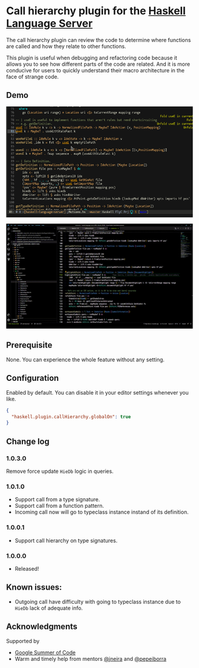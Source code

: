 # Call hierarchy plugin for the [Haskell Language Server](https://github.com/haskell/haskell-language-server#readme)

The call hierarchy plugin can review the code to determine where functions are called and how they relate to other functions.

This plugin is useful when debugging and refactoring code because it allows you to see how different parts of the code are related. And it is more conducive for users to quickly understand their macro architecture in the face of strange code.

## Demo

![Call Hierarchy in Emacs](call-hierarchy-in-emacs.gif)

![Call Hierarchy in VSCode](call-hierarchy-in-vscode.gif)

## Prerequisite
None. You can experience the whole feature without any setting.

## Configuration
Enabled by default. You can disable it in your editor settings whenever you like.

```json
{
  "haskell.plugin.callHierarchy.globalOn": true
}
```

## Change log
### 1.0.3.0
Remove force update `HieDb` logic in queries.
### 1.0.1.0
- Support call from a type signature.
- Support call from a function pattern.
- Incoming call now will go to typeclass instance instand of its definition.
### 1.0.0.1
- Support call hierarchy on type signatures.
### 1.0.0.0
- Released!

## Known issues:
- Outgoing call have difficulty with going to typeclass instance due to `HieDb` lack of adequate info.

## Acknowledgments
Supported by

* [Google Summer of Code](https://summerofcode.withgoogle.com/)
* Warm and timely help from mentors [@jneira](https://github.com/jneira) and [@pepeiborra](https://github.com/pepeiborra)
